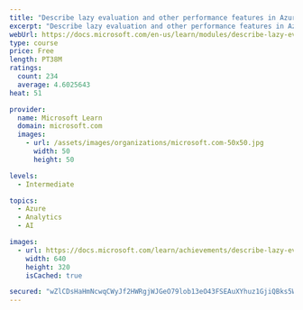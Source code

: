 ```yaml
---
title: "Describe lazy evaluation and other performance features in Azure Databricks"
excerpt: "Describe lazy evaluation and other performance features in Azure Databricks"
webUrl: https://docs.microsoft.com/en-us/learn/modules/describe-lazy-evaluation-performance-features-azure-databricks/
type: course
price: Free
length: PT38M
ratings:
  count: 234
  average: 4.6025643
heat: 51

provider:
  name: Microsoft Learn
  domain: microsoft.com
  images:
    - url: /assets/images/organizations/microsoft.com-50x50.jpg
      width: 50
      height: 50

levels:
  - Intermediate

topics:
  - Azure
  - Analytics
  - AI

images:
  - url: https://docs.microsoft.com/learn/achievements/describe-lazy-evaluation-other-performance-features-azure-databricks-social.png
    width: 640
    height: 320
    isCached: true

secured: "wZlCDsHaHmNcwqCWyJf2HWRgjWJGeO79lob13eO43FSEAuXYhuz1GjiQBks5W5t8fiG0QFU5q58xITQ6a+gUbepzLr9c9SoVrlZZmyltzepsnvUNQRir7P6UjUMojZC2rPYFRpiITPjN4pqMYCboE2FbyjCAitBT5fz13SzGk36g6uKlV4sO3yd2oAeJ24VqFYlTbO3E0HbN+sygv0GMr4ANhk1ok17fQJfglIsK3t/Strrv5Sl5Ung6+4d3oQw4Mtp/fSZfEApDpNp3OrpuyXblKxiZmuNLRn79hlQ0/PbaIOs0yTuUuY25K0RwhgPyNBljOerglX9arclCub/ETaJW2r6qh9xBQWug4dstYrndqNsstBcDpMK6CPB4hk2KrmwepWqxxihHxXRgrOokzYDNOgHr2ooiWzN6sj72CAw=;zqwKfuz5DJqvQ0l7Z+KncA=="
---
```


